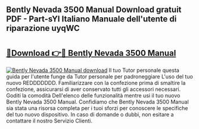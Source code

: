 ## Bently Nevada 3500 Manual Download gratuit PDF - Part-sYI Italiano Manuale dell'utente di riparazione uyqWC

# <h2><a href="http://dfchw8y.blite.top/?on=Bently+Nevada+3500+Manual">🔗Download 👉🔴 Bently Nevada 3500 Manual</a></h2>

[![Bently Nevada 3500 Manual download](https://i.imgur.com/lujVjoI.png)](http://dfchw8y.blite.top/?on=Bently+Nevada+3500+Manual)
Il tuo Tutor personale questa guida per l'utente funge da Tutor personale per padroneggiare L'uso del tuo nuovo REDDDDDDD. Familiarizzare con la confezione prima di smaltire la confezione, assicurarsi di aver conservato tutti gli accessori necessari. Goditi la comodità Dell'elenco delle funzionalità mentre usi il tuo nuovo Bently Nevada 3500 Manual. Confidiamo che Bently Nevada 3500 Manual sia stata una risorsa completa per i tuoi sforzi per conoscere le specifiche del tuo nuovo dispositivo. In caso di domande o dubbi, non esitare a contattare il nostro Servizio Clienti.

